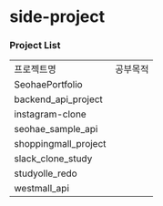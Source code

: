 # side-project

### Project List
| | |
|-|-|
|프로젝트명|공부목적|
|SeohaePortfolio||
|backend_api_project||
|instagram-clone||
|seohae_sample_api||
|shoppingmall_project||
|slack_clone_study||
|studyolle_redo||
|westmall_api||

